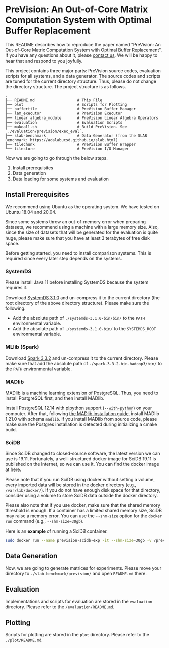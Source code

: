 # PreVision: An Out-of-Core Matrix Computation System with Optimal Buffer Replacement

This README describes how to reproduce the paper named "PreVision: An Out-of-Core Matrix Computation System with Optimal Buffer Replacement".
If you have any questions about it, please [contact us](mailto:koo@dbs.snu.ac.kr).
We will be happy to hear that and respond to you joyfully.

This project contains three major parts: PreVision source codes, evaluation scripts for all systems, and a data generator.
The source codes and scripts are tuned for the current directory structure.
Thus, please do not change the directory structure.
The project structure is as follows.

```
.
├── README.md                   # This File
├── plot                        # Scripts for Plotting
├── buffertile                  # PreVision Buffer Manager
├── lam_executor                # PreVision Executor
├── linear_algebra_module       # PreVision Linear Algebra Operators
├── evaluation                  # Evaluation Scripts
├── makeall.sh                  # Build PreVision. See `./evaluation/prevision/exec_eval`.
├── slab-benchmark              # Data Generator (from the SLAB Benchmark: https://adalabucsd.github.io/slab.html)
├── tilechunk                   # PreVision Buffer Wrapper
└── tilestore                   # PreVision I/O Manager
```

Now we are going to go through the below steps.
1. Install prerequisites 
2. Data generation
3. Data loading for some systems and evaluation

## Install Prerequisites

We recommend using Ubuntu as the operating system.
We have tested on Ubuntu 18.04 and 20.04.

Since some systems throw an out-of-memory error when preparing datasets, we recommend using a machine with a large memory size.
Also, since the size of datasets that will be generated for the evaluation is quite huge, please make sure that you have at least 3 terabytes of free disk space.

Before getting started, you need to install comparison systems.
This is required since every later step depends on the systems.

### SystemDS

Please install Java 11 before installing SystemDS because the system requires it.

Download [SystemDS 3.1.0](https://archive.apache.org/dist/systemds/3.1.0/systemds-3.1.0-bin.tgz) and un-compress it to the current directory (the root directory of the above directory structure).
Please make sure the following.

- Add the absolute path of `./systemds-3.1.0-bin/bin/` to the `PATH` environmental variable.
- Add the absolute path of `./systemds-3.1.0-bin/` to the `SYSTEMDS_ROOT` environmental variable.

### MLlib (Spark)

Download [Spark 3.3.2](https://archive.apache.org/dist/spark/spark-3.3.2/spark-3.3.2-bin-hadoop3.tgz) and un-compress it to the current directory.
Please make sure that add the absolute path of `./spark-3.3.2-bin-hadoop3/bin/` to the `PATH` environmental variable.

### MADlib

MADlib is a machine learning extension of PostgreSQL.
Thus, you need to install PostgreSQL first, and then install MADlib.

Install PostgreSQL 12.14 with plpython support ([`--with-python`](https://www.postgresql.org/docs/current/install-make.html#CONFIGURE-OPTION-WITH-PYTHON)) on your computer.
After that, following [the MADlib installation guide](https://cwiki.apache.org/confluence/display/MADLIB/Installation+Guide), install MADlib 1.21.0 with schema `madlib`.
If you install MADlib from source code, please make sure the Postgres installation is detected during initializing a cmake build.

### SciDB

Since SciDB changed to closed-source software, the latest version we can use is 19.11.
Fortunately, a well-structured docker image for SciDB 19.11 is published on the Internet, so we can use it.
You can find the docker image at [here](https://hub.docker.com/r/rvernica/scidb/tags).

Please note that if you run SciDB using docker without setting a volume, every imported data will be stored in the docker directory (e.g., `/var/lib/docker/`).
If you do not have enough disk space for that directory, consider using a volume to store SciDB data outside the docker directory. 

Please also note that if you use docker, make sure that the shared memory threshold is enough.
If a container has a limited shared memory size, SciDB may raise a memory error.
You can use the `--shm-size` option for the `docker run` command (e.g., `--shm-size=30gb`).

Here is an **example** of running a SciDB container.
```bash
sudo docker run --name prevision-scidb-exp -it --shm-size=30gb -v /prevision/slab-benchmark/prevision:/prevision -v /prevision/evaluation/scidb/dbpath:/dbpath rvernica/scidb:19.11
```

## Data Generation

Now, we are going to generate matrices for experiments.
Please move your directory to `./slab-benchmark/prevision/` and open `README.md` there.

## Evaluation

Implementations and scripts for evaluation are stored in the `evaluation` directory.
Please refer to the `/evaluation/README.md`.

## Plotting

Scripts for plotting are stored in the `plot` directory.
Please refer to the `./plot/README.md`.
